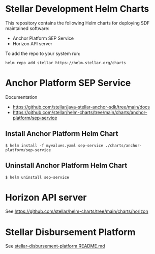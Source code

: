 # Stellar Development Helm Charts

This repository contains the following Helm charts for deploying SDF maintained software:
- Anchor Platform SEP Service
- Horizon API server

To add the repo to your system run:
```
helm repo add stellar https://helm.stellar.org/charts
```

# Anchor Platform SEP Service
Documentation
* https://github.com/stellar/java-stellar-anchor-sdk/tree/main/docs
* https://github.com/stellar/helm-charts/tree/main/charts/anchor-platform/sep-service

## Install Anchor Platform Helm Chart
```
$ helm install -f myvalues.yaml sep-service ./charts/anchor-platform/sep-service
```
## Uninstall Anchor Platform Helm Chart
```
$ helm uninstall sep-service 
```

# Horizon API server

See https://github.com/stellar/helm-charts/tree/main/charts/horizon

# Stellar Disbursement Platform

See [stellar-disbursement-platform README.md](./charts/stellar-disbursement-platform/README.md)